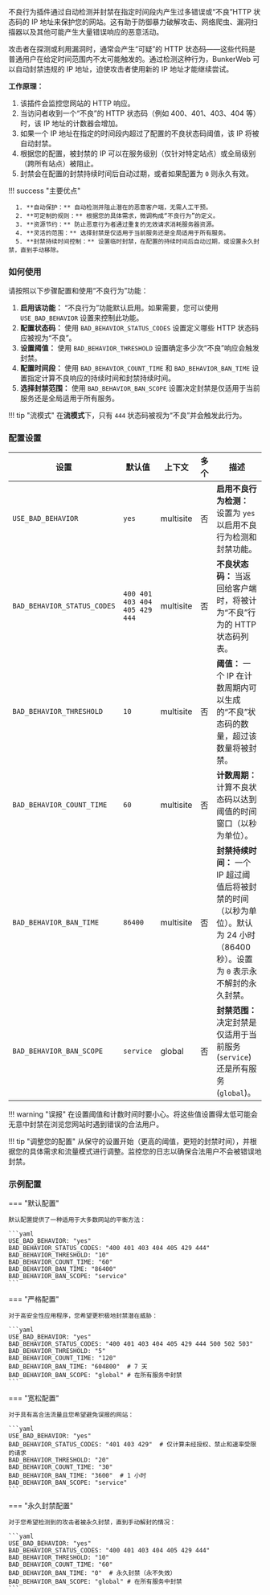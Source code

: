不良行为插件通过自动检测并封禁在指定时间段内产生过多错误或“不良”HTTP 状态码的 IP 地址来保护您的网站。这有助于防御暴力破解攻击、网络爬虫、漏洞扫描器以及其他可能产生大量错误响应的恶意活动。

攻击者在探测或利用漏洞时，通常会产生“可疑”的 HTTP 状态码——这些代码是普通用户在给定时间范围内不太可能触发的。通过检测这种行为，BunkerWeb 可以自动封禁违规的 IP 地址，迫使攻击者使用新的 IP 地址才能继续尝试。

**工作原理：**

1.  该插件会监控您网站的 HTTP 响应。
2.  当访问者收到一个“不良”的 HTTP 状态码（例如 400、401、403、404 等）时，该 IP 地址的计数器会增加。
3.  如果一个 IP 地址在指定的时间段内超过了配置的不良状态码阈值，该 IP 将被自动封禁。
4.  根据您的配置，被封禁的 IP 可以在服务级别（仅针对特定站点）或全局级别（跨所有站点）被阻止。
5.  封禁会在配置的封禁持续时间后自动过期，或者如果配置为 `0` 则永久有效。

!!! success "主要优点"

      1. **自动保护：** 自动检测并阻止潜在的恶意客户端，无需人工干预。
      2. **可定制的规则：** 根据您的具体需求，微调构成“不良行为”的定义。
      3. **资源节约：** 防止恶意行为者通过重复的无效请求消耗服务器资源。
      4. **灵活的范围：** 选择封禁是仅适用于当前服务还是全局适用于所有服务。
      5. **封禁持续时间控制：** 设置临时封禁，在配置的持续时间后自动过期，或设置永久封禁，直到手动移除。

### 如何使用

请按照以下步骤配置和使用“不良行为”功能：

1.  **启用该功能：** “不良行为”功能默认启用。如果需要，您可以使用 `USE_BAD_BEHAVIOR` 设置来控制此功能。
2.  **配置状态码：** 使用 `BAD_BEHAVIOR_STATUS_CODES` 设置定义哪些 HTTP 状态码应被视为“不良”。
3.  **设置阈值：** 使用 `BAD_BEHAVIOR_THRESHOLD` 设置确定多少次“不良”响应会触发封禁。
4.  **配置时间段：** 使用 `BAD_BEHAVIOR_COUNT_TIME` 和 `BAD_BEHAVIOR_BAN_TIME` 设置指定计算不良响应的持续时间和封禁持续时间。
5.  **选择封禁范围：** 使用 `BAD_BEHAVIOR_BAN_SCOPE` 设置决定封禁是仅适用于当前服务还是全局适用于所有服务。

!!! tip "流模式"
    在**流模式**下，只有 `444` 状态码被视为“不良”并会触发此行为。

### 配置设置

| 设置                        | 默认值                        | 上下文    | 多个 | 描述                                                                                                                               |
| --------------------------- | ----------------------------- | --------- | ---- | ---------------------------------------------------------------------------------------------------------------------------------- |
| `USE_BAD_BEHAVIOR`          | `yes`                         | multisite | 否   | **启用不良行为检测：** 设置为 `yes` 以启用不良行为检测和封禁功能。                                                                 |
| `BAD_BEHAVIOR_STATUS_CODES` | `400 401 403 404 405 429 444` | multisite | 否   | **不良状态码：** 当返回给客户端时，将被计为“不良”行为的 HTTP 状态码列表。                                                          |
| `BAD_BEHAVIOR_THRESHOLD`    | `10`                          | multisite | 否   | **阈值：** 一个 IP 在计数周期内可以生成的“不良”状态码的数量，超过该数量将被封禁。                                                  |
| `BAD_BEHAVIOR_COUNT_TIME`   | `60`                          | multisite | 否   | **计数周期：** 计算不良状态码以达到阈值的时间窗口（以秒为单位）。                                                                  |
| `BAD_BEHAVIOR_BAN_TIME`     | `86400`                       | multisite | 否   | **封禁持续时间：** 一个 IP 超过阈值后将被封禁的时间（以秒为单位）。默认为 24 小时（86400 秒）。设置为 `0` 表示永不解封的永久封禁。 |
| `BAD_BEHAVIOR_BAN_SCOPE`    | `service`                     | global    | 否   | **封禁范围：** 决定封禁是仅适用于当前服务 (`service`) 还是所有服务 (`global`)。                                                    |

!!! warning "误报"
    在设置阈值和计数时间时要小心。将这些值设置得太低可能会无意中封禁在浏览您网站时遇到错误的合法用户。

!!! tip "调整您的配置"
    从保守的设置开始（更高的阈值，更短的封禁时间），并根据您的具体需求和流量模式进行调整。监控您的日志以确保合法用户不会被错误地封禁。

### 示例配置

=== "默认配置"

    默认配置提供了一种适用于大多数网站的平衡方法：

    ```yaml
    USE_BAD_BEHAVIOR: "yes"
    BAD_BEHAVIOR_STATUS_CODES: "400 401 403 404 405 429 444"
    BAD_BEHAVIOR_THRESHOLD: "10"
    BAD_BEHAVIOR_COUNT_TIME: "60"
    BAD_BEHAVIOR_BAN_TIME: "86400"
    BAD_BEHAVIOR_BAN_SCOPE: "service"
    ```

=== "严格配置"

    对于高安全性应用程序，您希望更积极地封禁潜在威胁：

    ```yaml
    USE_BAD_BEHAVIOR: "yes"
    BAD_BEHAVIOR_STATUS_CODES: "400 401 403 404 405 429 444 500 502 503"
    BAD_BEHAVIOR_THRESHOLD: "5"
    BAD_BEHAVIOR_COUNT_TIME: "120"
    BAD_BEHAVIOR_BAN_TIME: "604800"  # 7 天
    BAD_BEHAVIOR_BAN_SCOPE: "global" # 在所有服务中封禁
    ```

=== "宽松配置"

    对于具有高合法流量且您希望避免误报的网站：

    ```yaml
    USE_BAD_BEHAVIOR: "yes"
    BAD_BEHAVIOR_STATUS_CODES: "401 403 429"  # 仅计算未经授权、禁止和速率受限的请求
    BAD_BEHAVIOR_THRESHOLD: "20"
    BAD_BEHAVIOR_COUNT_TIME: "30"
    BAD_BEHAVIOR_BAN_TIME: "3600"  # 1 小时
    BAD_BEHAVIOR_BAN_SCOPE: "service"
    ```

=== "永久封禁配置"

    对于您希望检测到的攻击者被永久封禁，直到手动解封的情况：

    ```yaml
    USE_BAD_BEHAVIOR: "yes"
    BAD_BEHAVIOR_STATUS_CODES: "400 401 403 404 405 429 444"
    BAD_BEHAVIOR_THRESHOLD: "10"
    BAD_BEHAVIOR_COUNT_TIME: "60"
    BAD_BEHAVIOR_BAN_TIME: "0"  # 永久封禁（永不失效）
    BAD_BEHAVIOR_BAN_SCOPE: "global" # 在所有服务中封禁
    ```
